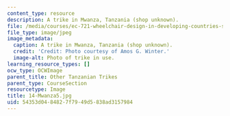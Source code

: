 ```yaml
---
content_type: resource
description: A trike in Mwanza, Tanzania (shop unknown).
file: /media/courses/ec-721-wheelchair-design-in-developing-countries-spring-2009/54353d0484827f7949d5838ad3157984_14-Mwanza5.jpg
file_type: image/jpeg
image_metadata:
  caption: A trike in Mwanza, Tanzania (shop unknown).
  credit: 'Credit: Photo courtesy of Amos G. Winter.'
  image-alt: Photo of trike in use.
learning_resource_types: []
ocw_type: OCWImage
parent_title: Other Tanzanian Trikes
parent_type: CourseSection
resourcetype: Image
title: 14-Mwanza5.jpg
uid: 54353d04-8482-7f79-49d5-838ad3157984
---
```

